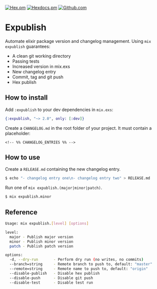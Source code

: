 [![Hex.pm](https://img.shields.io/hexpm/v/expublish)](https://hex.pm/packages/expublish)
[![Hexdocs.pm](https://img.shields.io/badge/docs-hexdocs.pm-purple)](https://hexdocs.pm/expublish)
[![Github.com](https://github.com/ucwaldo/expublish/actions/workflows/elixir.yml/badge.svg)](https://github.com/ucwaldo/expublish/actions)

# Expublish

Automate elixir package version and changelog management. Using `mix expublish` guarantees:

- A clean git working directory
- Passing tests
- Increased version in mix.exs
- New changelog entry
- Commit, tag and git push
- Hex publish

<span id="#install"></span>

## How to install

Add `:expublish` to your dev dependencies in `mix.exs`:

```elixir
{:expublish, "~> 2.0", only: [:dev]}
```

Create a `CHANGELOG.md` in the root folder of your project. It must contain a placeholder:

```text
<!-- %% CHANGELOG_ENTRIES %% -->
```

<span id="#how-to-use"></span>

## How to use

Create a `RELEASE.md` containing the new changelog entry.

```bash
$ echo "- changelog entry one\n- changelog entry two" > RELEASE.md
```

Run one of `mix expublish.(major|minor|patch)`.

```bash
$ mix expublish.minor
```

<span id="#reference"></span>

## Reference

```bash
Usage: mix expublish.[level] [options]

level:
  major - Publish major version
  minor - Publish minor version
  patch - Publish patch version

options:
  -d, --dry-run       - Perform dry run (no writes, no commits)
  --branch=string     - Remote branch to push to, default: "master"
  --remote=string     - Remote name to push to, default: "origin"
  --disable-publish   - Disable hex publish
  --disable-push      - Disable git push
  --disable-test      - Disable test run
```
